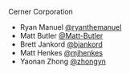 Cerner Corporation

- Ryan Manuel [@ryanthemanuel]
- Matt Butler [@Matt-Butler]
- Brett Jankord [@bjankord]
- Matt Henkes [@mjhenkes]
- Yaonan Zhong [@zhongyn]

[@ryanthemanuel]: https://github.com/ryanthemanuel
[@Matt-Butler]: https://github.com/Matt-Butler
[@bjankord]: https://github.com/bjankord
[@mjhenkes]: https://github.com/mjhenkes
[@zhongyn]: https://github.com/zhongyn
